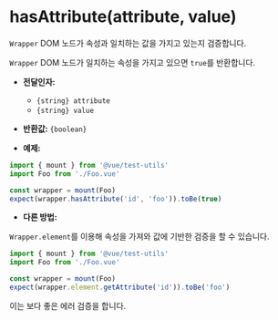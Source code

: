 # hasAttribute(attribute, value)

`Wrapper` DOM 노드가 속성과 일치하는 값을 가지고 있는지 검증합니다.

`Wrapper` DOM 노드가 일치하는 속성을 가지고 있으면 `true`를 반환합니다.

- **전달인자:**
  - `{string} attribute`
  - `{string} value`

- **반환값:** `{boolean}`

- **예제:**

```js
import { mount } from '@vue/test-utils'
import Foo from './Foo.vue'

const wrapper = mount(Foo)
expect(wrapper.hasAttribute('id', 'foo')).toBe(true)
```

- **다른 방법:**

`Wrapper.element`를 이용해 속성을 가져와 값에 기반한 검증을 할 수 있습니다.

```js
import { mount } from '@vue/test-utils'
import Foo from './Foo.vue'

const wrapper = mount(Foo)
expect(wrapper.element.getAttribute('id')).toBe('foo')
```

이는 보다 좋은 에러 검증을 합니다.
